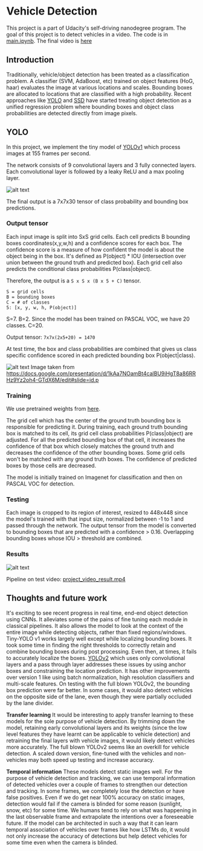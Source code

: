 # Vehicle Detection

This project is a part of Udacity's self-driving nanodegree program. The goal of this project is to detect vehicles in a video. The code is in [main.ipynb](./main.ipynb). The final video is [here](./project_video_result.mp4)

[//]: # (Image References)

[image1]: ./output_images/outputtensor.png "output_tensor"
[image2]: ./output_images/result_testimgs.png "result"
[image3]: ./output_images/yolo.png "yolo-tiny"


Introduction
---
Traditionally, vehicle/object detection has been treated as a classification problem. A classifier (SVM, AdaBoost, etc) trained on object features (HoG, haar) evaluates the image at various locations and scales. Bounding boxes are allocated to locations that are classified with a high probability. Recent approaches like [YOLO](https://arxiv.org/pdf/1612.08242.pdf) and [SSD](https://arxiv.org/pdf/1512.02325.pdf) have started treating object detection as a unified regression problem where bounding boxes and object class probabilities are detected directly from image pixels.


YOLO
---
In this project, we implement the tiny model of [YOLOv1](https://pjreddie.com/media/files/papers/yolo.pdf) which process images at 155 frames per second.

The network consists of 9 convolutional layers and 3 fully connected layers. Each convolutional layer is followed by a leaky ReLU and a max pooling layer.

![alt text][image3]

The final output is a 7x7x30 tensor of class probability and bounding box predictions.

### Output tensor

Each input image is split into SxS grid cells. Each cell predicts B bounding boxes coordinates(x,y,w,h) and a confidence scores for each box. The confidence score is a measure of how confident the model is about the object being in the box. It's defined as P(object) * IOU (intersection over union between the ground truth and predicted box). Each grid cell also predicts the conditional class probabilities P(class|object).

Therefore, the output is a `S x S x (B x 5 + C)` tensor.
```
S = grid cells
B = bounding boxes
C = # of classes
5: [x, y, w, h, P(object)]
```
S=7. B=2. Since the model has been trained on PASCAL VOC, we have 20 classes. C=20.

Output tensor: `7x7x(2x5+20) = 1470`

At test time, the box and class probabilities are combined that gives us class specific confidence scored in each predicted bounding box P(object|class).

![alt text][image1]
Image taken from https://docs.google.com/presentation/d/1kAa7NOamBt4calBU9iHgT8a86RRHz9Yz2oh4-GTdX6M/edit#slide=id.p

### Training

We use pretrained weights from [here](https://drive.google.com/drive/folders/0B1tW_VtY7onidEwyQ2FtQVplWEU).

The grid cell which has the center of the ground truth bounding box is responsible for predicting it. During training, each ground truth bounding box is matched to its cell, its grid cell class probabilities P(class|object) are adjusted. For all the predicted bounding box of that cell, it increases the confidence of that box which closely matches the ground truth and decreases the confidence of the other bounding boxes. Some grid cells won't be matched with any ground truth boxes. The confidence of predicted boxes by those cells are decreased.

The model is initially trained on Imagenet for classification and then on PASCAL VOC for detection.

### Testing

Each image is cropped to its region of interest, resized to 448x448 since the model's trained with that input size, normalized between -1 to 1 and passed through the network.
The output tensor from the model is converted to bounding boxes that are predicted with a confidence > 0.16. Overlapping bounding boxes whose IOU > threshold are combined.

### Results

![alt text][image2]

Pipeline on test video: [project_video_result.mp4](./project_video_result.mp4)


Thoughts and future work
---
It's exciting to see recent progress in real time, end-end object detection using CNNs. It alleviates some of the pains of fine tuning each module in classical pipelines. It also allows the model to look at the context of the entire image while detecting objects, rather than fixed regions/windows. Tiny-YOLO v1 works largely well except while localizing bounding boxes. It took some time in finding the right thresholds to correctly retain and combine bounding boxes during post processing. Even then, at times, it fails to accurately localize the boxes. [YOLOv2](https://arxiv.org/pdf/1612.08242.pdf) which uses only convolutional layers and a pass through layer addresses these issues by using anchor boxes and constraining the location prediction. It has other improvements over version 1 like using batch normalization, high resolution classifiers and multi-scale features. On testing with the full blown YOLOv2, the bounding box prediction were far better. In some cases, it would also detect vehicles on the opposite side of the lane, even though they were partially occluded by the lane divider.

**Transfer learning**
It would be interesting to apply transfer learning to these models for the sole purpose of vehicle detection. By trimming down the model, retaining early convolutional layers and its weights (since the low level features they have learnt can be applicable to vehicle detection) and retraining the final layers with vehicle images, it would likely detect vehicles more accurately. The full blown YOLOv2 seems like an overkill for vehicle detection. A scaled down version, fine-tuned with the vehicles and non-vehicles may both speed up testing and increase accuracy.

**Temporal information**
These models detect static images well. For the purpose of vehicle detection and tracking, we can use temporal information of detected vehicles over a couple of frames to strengthen our detection and tracking. In some frames, we completely lose the detection or have false positives. Even if we do get near 100% accuracy on static images, detection would fail if the camera is blinded for some reason (sunlight, snow, etc) for some time. We humans tend to rely on what was happening in the last observable frame and extrapolate the intentions over a foreseeable future. If the model can be architected in such a way that it can learn temporal association of vehicles over frames like how LSTMs do, it would not only increase the accuracy of detections but help detect vehicles for some time even when the camera is blinded.

